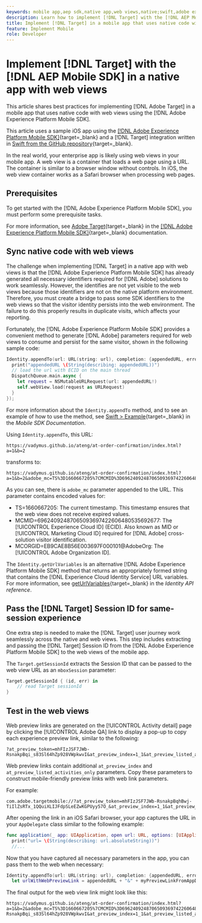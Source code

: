```yaml
---
keywords: mobile app,aep sdk,native app,web views,native;swift,adobe experience platform mobile sdk,mobile sdk,native code
description: Learn how to implement [!DNL Target] with the [!DNL AEP Mobile SDK] in a native app with web views.
title: Implement [!DNL Target] in a mobile app that uses native code with web views
feature: Implement Mobile
role: Developer
---
```


# Implement [!DNL Target] with the [!DNL AEP Mobile SDK] in a native app with web views

This article shares best practices for implementing [!DNL Adobe Target] in a mobile app that uses native code with web views using the [!DNL Adobe Experience Platform Mobile SDK]. 

This article uses a sample iOS app using the [[!DNL Adobe Experience Platform Mobile SDK]](https://developer.adobe.com/client-sdks/documentation/getting-started/){target=_blank} and a [!DNL Target] integration written in [Swift from the GitHub repository](https://github.com/adobe/aep-sdk-app/){target=_blank}.

In the real world, your enterprise app is likely using web views in your mobile app. A web view is a container that loads a web page using a URL. The container is similar to a browser window without controls. In iOS, the web view container works as a Safari browser when processing web pages.

## Prerequisites

To get started with the [!DNL Adobe Experience Platform Mobile SDK], you must perform some prerequisite tasks. 

For more information, see [Adobe Target](https://developer.adobe.com/client-sdks/documentation/adobe-target/){target=_blank} in the [[!DNL Adobe Experience Platform Mobile SDK]](https://developer.adobe.com/client-sdks/documentation/){target=_blank} documentation.

## Sync native code with web views

The challenge when implementing [!DNL Target] in a native app with web views is that the [!DNL Adobe Experience Platform Mobile SDK] has already generated all necessary identifiers required for [!DNL Adobe] solutions to work seamlessly. However, the identifies are not yet visible to the web views because those identifiers are not on the native platform environment. Therefore, you must create a bridge to pass some SDK identifiers to the web views so that the visitor identity persists into the web environment. The failure to do this properly results in duplicate visits, which affects your reporting.

Fortunately, the [!DNL Adobe Experience Platform Mobile SDK] provides a convenient method to generate [!DNL Adobe] parameters required for web views to consume and persist for the same visitor, shown in the following sample code:

```swift
Identity.appendTo(url: URL(string: url), completion: {appendedURL, error in
  print("appendedURL \(String(describing: appendedURL))")
  // load the url with ECID on the main thread
  DispatchQueue.main.async {
    let request = NSMutableURLRequest(url: appendedURL!)
    self.webView.load(request as URLRequest)
  }
});
```

For more information about the `Identity.appendTo` method, and to see an example of how to use the method, see [Swift > Example](https://developer.adobe.com/client-sdks/documentation/mobile-core/identity/tabs/api-reference/){target=_blank} in the *Mobile SDK Documentation*.

Using `Identity.appendTo`, this URL:

```
https://vadymus.github.io/ateng/at-order-confirmation/index.html?a=1&b=2
```

transforms to:

```
https://vadymus.github.io/ateng/at-order-confirmation/index.html?a=1&b=2&adobe_mc=TS%3D1660667205%7CMCMID%3D69624092487065093697422606480535692677%7CMCORGID%3DEB9CAE8B56E003697F000101%40AdobeOrg
```

As you can see, there is `adobe_mc` parameter appended to the URL. This parameter contains encoded values for:

* TS=1660667205: The current timestamp. This timestamp ensures that the web view does not receive expired values.
* MCMID=69624092487065093697422606480535692677: The [!UICONTROL Experience Cloud ID] (ECID). Also known as MID or [!UICONTROL Marketing Cloud ID] required for [!DNL Adobe] cross-solution visitor identification.
* MCORGID=EB9CAE8B56E003697F000101@AdobeOrg: The [!UICONTROL Adobe Organization ID].

The `Identity.getUrlVariables` is an alternative [!DNL Adobe Experience Platform Mobile SDK] method that returns an appropriately formed string that contains the [!DNL Experience Cloud Identity Service] URL variables. For more information, see [getUrlVariables](https://developer.adobe.com/client-sdks/documentation/mobile-core/identity/api-reference/#geturlvariables){target=_blank} in the *Identity API reference*.

## Pass the [!DNL Target] Session ID for same-session experience

One extra step is needed to make the [!DNL Target] user journey work seamlessly across the native and web views. This step includes extracting and passing the [!DNL Target] Session ID from the [!DNL Adobe Experience Platform Mobile SDK] to the web views of the mobile app.

The `Target.getSessionId` extracts the Session ID that can be passed to the web view URL as an `mboxSession` parameter:

```swift
Target.getSessionId { (id, err) in
    // read Target sessionId
}
```

## Test in the web views

Web preview links are generated on the [!UICONTROL Activity detail] page by clicking the [!UICONTROL Adobe QA] link to display a pop-up to copy each experience preview link, similar to the following:

```
?at_preview_token=mhFIzJSF7JWb-RsnakpBqi_s83Sl64hZp928VWpkwvI&at_preview_index=1_1&at_preview_listed_activities_only=true
```

Web preview links contain additional `at_preview_index` and `at_preview_listed_activities_only` parameters. Copy these parameters to construct mobile-friendly preview links with web link parameters. 

For example:

```
com.adobe.targetmobile://?at_preview_token=mhFIzJSF7JWb-RsnakpBqhBwj-TiIlZsRTx_1QQuiXLIJFdpSLeEZwKGPUyy57O_&at_preview_index=1_1&at_preview_listed_activities_only=true
```

After opening the link in an iOS Safari browser, your app captures the URL in your `AppDelegate` class similar to the following example:

```swift
func application(_ app: UIApplication, open url: URL, options: [UIApplicationOpenURLOptionsKey : Any] = [:]) -> Bool {
  print("url= \(String(describing: url.absoluteString))")
  //...
```

Now that you have captured all necessary parameters in the app, you can pass them to the web when necessary:

```swift
Identity.appendTo(url: URL(string: url), completion: {appendedURL, error in
  let urlWithWebPreviewLink = appendedURL + "&" + myPreviewLinkFromAppDelegate
```

The final output for the web view link might look like this:

```
https://vadymus.github.io/ateng/at-order-confirmation/index.html?a=1&b=2&adobe_mc=TS%3D1660667205%7CMCMID%3D69624092487065093697422606480535692677%7CMCORGID%3DEB9CAE8B56E003697F000101%40AdobeOrg&at_preview_token=mhFIzJSF7JWb-RsnakpBqi_s83Sl64hZp928VWpkwvI&at_preview_index=1_1&at_preview_listed_activities_only=true
```
